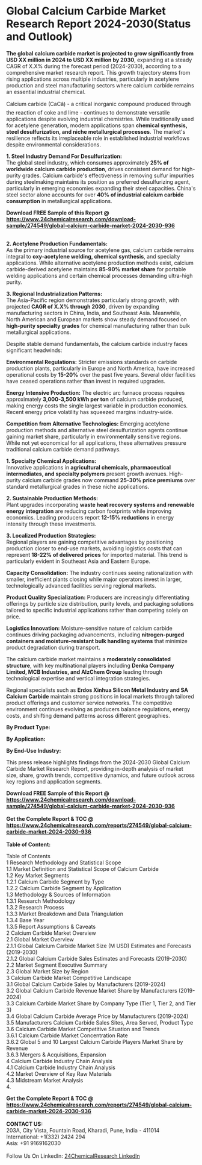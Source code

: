 <h1>Global Calcium Carbide Market Research Report 2024-2030(Status and Outlook)</h1><p><strong>The global calcium carbide market is projected to grow significantly from USD XX million in 2024 to USD XX million by 2030</strong>, expanding at a steady CAGR of X.X% during the forecast period (2024-2030), according to a comprehensive market research report. This growth trajectory stems from rising applications across multiple industries, particularly in acetylene production and steel manufacturing sectors where calcium carbide remains an essential industrial chemical.</p><p>Calcium carbide (CaCâ) - a critical inorganic compound produced through the reaction of coke and lime - continues to demonstrate versatile applications despite evolving industrial chemistries. While traditionally used for acetylene generation, modern applications span <strong>chemical synthesis, steel desulfurization, and niche metallurgical processes</strong>. The market's resilience reflects its irreplaceable role in established industrial workflows despite environmental considerations.</p><p><strong>1. Steel Industry Demand For Desulfurization:</strong><br>
The global steel industry, which consumes approximately <strong>25% of worldwide calcium carbide production</strong>, drives consistent demand for high-purity grades. Calcium carbide's effectiveness in removing sulfur impurities during steelmaking maintains its position as preferred desulfurizing agent, particularly in emerging economies expanding their steel capacities. China's steel sector alone accounts for over <strong>40% of industrial calcium carbide consumption</strong> in metallurgical applications.</p><div><b>Download FREE Sample of this Report @ 
            <a href="https://www.24chemicalresearch.com/download-sample/274549/global-calcium-carbide-market-2024-2030-936">
            https://www.24chemicalresearch.com/download-sample/274549/global-calcium-carbide-market-2024-2030-936</a></b></div><br><p><strong>2. Acetylene Production Fundamentals:</strong><br>
As the primary industrial source for acetylene gas, calcium carbide remains integral to <strong>oxy-acetylene welding, chemical synthesis</strong>, and specialty applications. While alternative acetylene production methods exist, calcium carbide-derived acetylene maintains <strong>85-90% market share</strong> for portable welding applications and certain chemical processes demanding ultra-high purity.</p><p><strong>3. Regional Industrialization Patterns:</strong><br>
The Asia-Pacific region demonstrates particularly strong growth, with projected <strong>CAGR of X.X% through 2030</strong>, driven by expanding manufacturing sectors in China, India, and Southeast Asia. Meanwhile, North American and European markets show steady demand focused on <strong>high-purity specialty grades</strong> for chemical manufacturing rather than bulk metallurgical applications.</p><p>Despite stable demand fundamentals, the calcium carbide industry faces significant headwinds:</p><p><strong>Environmental Regulations:</strong> Stricter emissions standards on carbide production plants, particularly in Europe and North America, have increased operational costs by <strong>15-20%</strong> over the past five years. Several older facilities have ceased operations rather than invest in required upgrades.</p><p><strong>Energy Intensive Production:</strong> The electric arc furnace process requires approximately <strong>3,000-3,500 kWh per ton</strong> of calcium carbide produced, making energy costs the single largest variable in production economics. Recent energy price volatility has squeezed margins industry-wide.</p><p><strong>Competition from Alternative Technologies:</strong> Emerging acetylene production methods and alternative steel desulfurization agents continue gaining market share, particularly in environmentally sensitive regions. While not yet economical for all applications, these alternatives pressure traditional calcium carbide demand pathways.</p><p><strong>1. Specialty Chemical Applications:</strong><br>
Innovative applications in <strong>agricultural chemicals, pharmaceutical intermediates, and specialty polymers</strong> present growth avenues. High-purity calcium carbide grades now command <strong>25-30% price premiums</strong> over standard metallurgical grades in these niche applications.</p><p><strong>2. Sustainable Production Methods:</strong><br>
Plant upgrades incorporating <strong>waste heat recovery systems and renewable energy integration</strong> are reducing carbon footprints while improving economics. Leading producers report <strong>12-15% reductions</strong> in energy intensity through these investments.</p><p><strong>3. Localized Production Strategies:</strong><br>
Regional players are gaining competitive advantages by positioning production closer to end-use markets, avoiding logistics costs that can represent <strong>18-22% of delivered prices</strong> for imported material. This trend is particularly evident in Southeast Asia and Eastern Europe.</p><p><strong>Capacity Consolidation:</strong> The industry continues seeing rationalization with smaller, inefficient plants closing while major operators invest in larger, technologically advanced facilities serving regional markets.</p><p><strong>Product Quality Specialization:</strong> Producers are increasingly differentiating offerings by particle size distribution, purity levels, and packaging solutions tailored to specific industrial applications rather than competing solely on price.</p><p><strong>Logistics Innovation:</strong> Moisture-sensitive nature of calcium carbide continues driving packaging advancements, including <strong>nitrogen-purged containers and moisture-resistant bulk handling systems</strong> that minimize product degradation during transport.</p><p>The calcium carbide market maintains a <strong>moderately consolidated structure</strong>, with key multinational players including <strong>Denka Company Limited, MCB Industries, and AlzChem Group</strong> leading through technological expertise and vertical integration strategies.</p><p>Regional specialists such as <strong>Erdos Xinhua Silicon Metal Industry and SA Calcium Carbide</strong> maintain strong positions in local markets through tailored product offerings and customer service networks. The competitive environment continues evolving as producers balance regulations, energy costs, and shifting demand patterns across different geographies.</p><p><strong>By Product Type:</strong></p><p><strong>By Application:</strong></p><p><strong>By End-Use Industry:</strong></p><p>This press release highlights findings from the 2024-2030 Global Calcium Carbide Market Research Report, providing in-depth analysis of market size, share, growth trends, competitive dynamics, and future outlook across key regions and application segments.</p><div><b>Download FREE Sample of this Report @ 
            <a href="https://www.24chemicalresearch.com/download-sample/274549/global-calcium-carbide-market-2024-2030-936">
            https://www.24chemicalresearch.com/download-sample/274549/global-calcium-carbide-market-2024-2030-936</a></b></div><br><div><b>Get the Complete Report & TOC @ 
            <a href="https://www.24chemicalresearch.com/reports/274549/global-calcium-carbide-market-2024-2030-936">
            https://www.24chemicalresearch.com/reports/274549/global-calcium-carbide-market-2024-2030-936</a></b></div><br>
            <b>Table of Content:</b><p>Table of Contents<br />
1 Research Methodology and Statistical Scope<br />
1.1 Market Definition and Statistical Scope of Calcium Carbide<br />
1.2 Key Market Segments<br />
1.2.1 Calcium Carbide Segment by Type<br />
1.2.2 Calcium Carbide Segment by Application<br />
1.3 Methodology & Sources of Information<br />
1.3.1 Research Methodology<br />
1.3.2 Research Process<br />
1.3.3 Market Breakdown and Data Triangulation<br />
1.3.4 Base Year<br />
1.3.5 Report Assumptions & Caveats<br />
2 Calcium Carbide Market Overview<br />
2.1 Global Market Overview<br />
2.1.1 Global Calcium Carbide Market Size (M USD) Estimates and Forecasts (2019-2030)<br />
2.1.2 Global Calcium Carbide Sales Estimates and Forecasts (2019-2030)<br />
2.2 Market Segment Executive Summary<br />
2.3 Global Market Size by Region<br />
3 Calcium Carbide Market Competitive Landscape<br />
3.1 Global Calcium Carbide Sales by Manufacturers (2019-2024)<br />
3.2 Global Calcium Carbide Revenue Market Share by Manufacturers (2019-2024)<br />
3.3 Calcium Carbide Market Share by Company Type (Tier 1, Tier 2, and Tier 3)<br />
3.4 Global Calcium Carbide Average Price by Manufacturers (2019-2024)<br />
3.5 Manufacturers Calcium Carbide Sales Sites, Area Served, Product Type<br />
3.6 Calcium Carbide Market Competitive Situation and Trends<br />
3.6.1 Calcium Carbide Market Concentration Rate<br />
3.6.2 Global 5 and 10 Largest Calcium Carbide Players Market Share by Revenue<br />
3.6.3 Mergers & Acquisitions, Expansion<br />
4 Calcium Carbide Industry Chain Analysis<br />
4.1 Calcium Carbide Industry Chain Analysis<br />
4.2 Market Overview of Key Raw Materials<br />
4.3 Midstream Market Analysis<br />
4.</p><div><b>Get the Complete Report & TOC @ 
            <a href="https://www.24chemicalresearch.com/reports/274549/global-calcium-carbide-market-2024-2030-936">
            https://www.24chemicalresearch.com/reports/274549/global-calcium-carbide-market-2024-2030-936</a></b></div><br><b>CONTACT US:</b><br>
            203A, City Vista, Fountain Road, Kharadi, Pune, India - 411014<br>
            International: +1(332) 2424 294<br>
            Asia: +91 9169162030 <br><br>
            Follow Us On LinkedIn: <a href="https://www.linkedin.com/company/24chemicalresearch/">24ChemicalResearch LinkedIn</a>